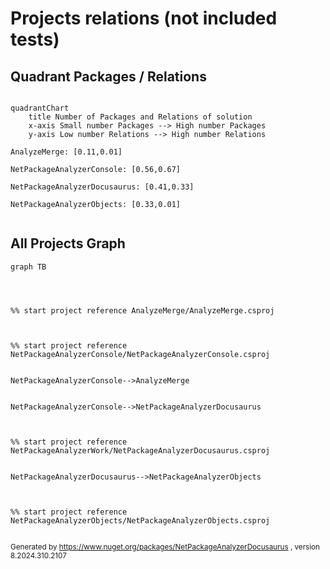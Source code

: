 
# Projects relations (not included tests)

## Quadrant Packages / Relations

```mermaid

quadrantChart
    title Number of Packages and Relations of solution
    x-axis Small number Packages --> High number Packages
    y-axis Low number Relations --> High number Relations

AnalyzeMerge: [0.11,0.01]

NetPackageAnalyzerConsole: [0.56,0.67]

NetPackageAnalyzerDocusaurus: [0.41,0.33]

NetPackageAnalyzerObjects: [0.33,0.01]
    
```

## All Projects Graph

```mermaid
graph TB




%% start project reference AnalyzeMerge/AnalyzeMerge.csproj



%% start project reference NetPackageAnalyzerConsole/NetPackageAnalyzerConsole.csproj


NetPackageAnalyzerConsole-->AnalyzeMerge


NetPackageAnalyzerConsole-->NetPackageAnalyzerDocusaurus



%% start project reference NetPackageAnalyzerWork/NetPackageAnalyzerDocusaurus.csproj


NetPackageAnalyzerDocusaurus-->NetPackageAnalyzerObjects



%% start project reference NetPackageAnalyzerObjects/NetPackageAnalyzerObjects.csproj


```
<small>Generated  by https://www.nuget.org/packages/NetPackageAnalyzerDocusaurus , version 8.2024.310.2107</small>

